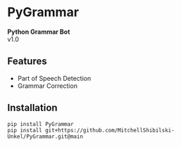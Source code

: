 # PyGrammar
**Python Grammar Bot** <br />
v1.0

## Features
- Part of Speech Detection
- Grammar Correction

## Installation
`pip install PyGrammar` <br />
`pip install git+https://github.com/MitchellShibilski-Unkel/PyGrammar.git@main` 
